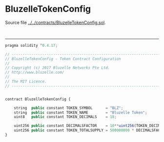 # BluzelleTokenConfig

Source file [../../contracts/BluzelleTokenConfig.sol](../../contracts/BluzelleTokenConfig.sol).

<br />

<hr />

```javascript
pragma solidity ^0.4.17;

// ----------------------------------------------------------------------------
// BluzelleTokenConfig - Token Contract Configuration
//
// Copyright (c) 2017 Bluzelle Networks Pte Ltd.
// http://www.bluzelle.com/
//
// The MIT Licence.
// ----------------------------------------------------------------------------


contract BluzelleTokenConfig {

    string  public constant TOKEN_SYMBOL      = "BLZ";
    string  public constant TOKEN_NAME        = "Bluzelle Token";
    uint8   public constant TOKEN_DECIMALS    = 18;

    uint256 public constant DECIMALSFACTOR    = 10**uint256(TOKEN_DECIMALS);
    uint256 public constant TOKEN_TOTALSUPPLY = 500000000 * DECIMALSFACTOR;
}


```

